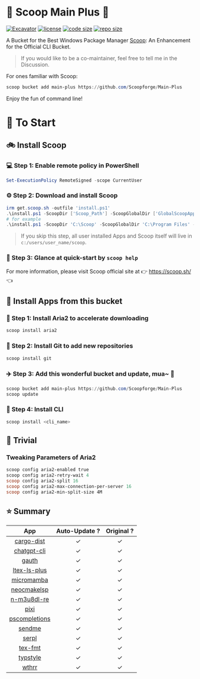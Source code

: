 # 🍨 Scoop Main Plus 🍨

[![Excavator](https://github.com/Scoopforge/Main-Plus/actions/workflows/ci.yml/badge.svg)](https://github.com/Scoopforge/Main-Plus/actions/workflows/ci.yml)
[![license](https://img.shields.io/github/license/Scoopforge/Main-Plus)](https://github.com/Scoopforge/Main-Plus/blob/master/LICENSE)
[![code size](https://img.shields.io/github/languages/code-size/Scoopforge/Main-Plus.svg)](https://img.shields.io/github/languages/code-size/Scoopforge/Main-Plus.svg)
[![repo size](https://img.shields.io/github/repo-size/Scoopforge/Main-Plus.svg)](https://img.shields.io/github/repo-size/Scoopforge/Main-Plus.svg)

A Bucket for the Best Windows Package Manager [Scoop](https://github.com/ScoopInstaller/Scoop): An Enhancement for the Official CLI Bucket.

> If you would like to be a co-maintainer, feel free to tell me in the Discussion.

For ones familiar with Scoop:

```powershell
scoop bucket add main-plus https://github.com/Scoopforge/Main-Plus
```

Enjoy the fun of command line!

# 🏃 To Start

## 🚲 Install Scoop

### 💻 Step 1: Enable remote policy in PowerShell

```powershell
Set-ExecutionPolicy RemoteSigned -scope CurrentUser
```

### ⚙️ Step 2: Download and install Scoop

```powershell
irm get.scoop.sh -outfile 'install.ps1'
.\install.ps1 -ScoopDir ['Scoop_Path'] -ScoopGlobalDir ['GlobalScoopApps_Path'] -NoProxy
# for example
.\install.ps1 -ScoopDir 'C:\Scoop' -ScoopGlobalDir 'C:\Program Files' -NoProxy
```

> If you skip this step, all user installed Apps and Scoop itself will live in `c:/users/user_name/scoop`.

### 📖 Step 3: Glance at quick-start by `scoop help`

For more information, please visit Scoop official site at 👉 https://scoop.sh/ 👈

## 🚗 Install Apps from this bucket

### 🚋 Step 1: Install Aria2 to accelerate downloading

```powershell
scoop install aria2
```

### 🎫 Step 2: Install Git to add new repositories

```powershell
scoop install git
```

### ✈️ Step 3: Add this wonderful bucket and update, mua~ 💋

```powershell
scoop bucket add main-plus https://github.com/Scoopforge/Main-Plus
scoop update
```

### 🚀 Step 4: Install CLI

```powershell
scoop install <cli_name>
```

## 📝 Trivial

### Tweaking Parameters of Aria2

```powershell
scoop config aria2-enabled true
scoop config aria2-retry-wait 4
scoop config aria2-split 16
scoop config aria2-max-connection-per-server 16
scoop config aria2-min-split-size 4M
```

## ⭐️ Summary

|                            App                            | Auto-Update ? | Original ? |
| :-------------------------------------------------------: | :-----------: | :--------: |
|   [cargo-dist](https://github.com/axodotdev/cargo-dist)   |       ✓       |     ✓      |
|      [chatgpt-cli](https://github.com/j178/chatgpt)       |       ✓       |     ✓      |
|        [gauth](https://github.com/pcarrier/gauth)         |       ✓       |     ✓      |
| [ltex-ls-plus](https://github.com/ltex-plus/ltex-ls-plus) |       ✓       |     ✓      |
|     [micromamba](https://github.com/mamba-org/mamba)      |       ✓       |     ✓      |
| [neocmakelsp](https://github.com/neocmakelsp/neocmakelsp) |       ✓       |     ✓      |
|   [n-m3u8dl-re](https://github.com/nilaoda/N_m3u8DL-RE)   |       ✓       |     ✓      |
|        [pixi](https://github.com/prefix-dev/pixi)         |       ✓       |     ✓      |
|  [pscompletions](https://github.com/abgox/PSCompletions)  |       ✓       |     ✓      |
|      [sendme](https://github.com/n0-computer/sendme)      |       ✓       |     ✓      |
|      [serpl](https://github.com/yassinebridi/serpl)       |       ✓       |     ✓      |
|     [tex-fmt](https://github.com/WGUNDERWOOD/tex-fmt)     |       ✓       |     ✓      |
|   [typstyle](https://github.com/Enter-tainer/typstyle)    |       ✓       |     ✓      |
|  [wthrr](https://github.com/ttytm/wthrr-the-weathercrab)  |       ✓       |     ✓      |
